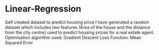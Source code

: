 # Linear-Regression
Self created dataset to predict housing price
I have generated a random dataset which includes two features (Area of the house and the distance from the city centre) used to predict housing prices for a real estate agent. 
Optimisation algorithm used: Gradient Descent
Loss Function: Mean Squared Error
